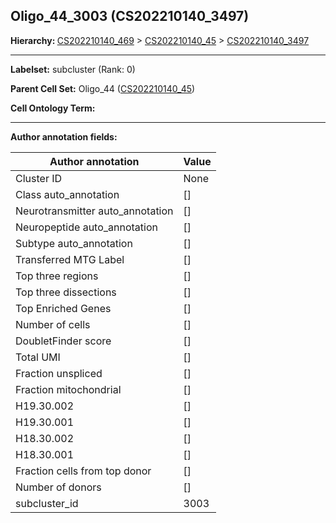 ## Oligo_44_3003 (CS202210140_3497)
<b>Hierarchy: </b>
[CS202210140_469](https://purl.brain-bican.org/taxonomy/CS202210140#CS202210140_469) >
[CS202210140_45](https://purl.brain-bican.org/taxonomy/CS202210140#CS202210140_45) >
[CS202210140_3497](https://purl.brain-bican.org/taxonomy/CS202210140#CS202210140_3497)

---


**Labelset:** subcluster (Rank: 0)

**Parent Cell Set:** Oligo_44 ([CS202210140_45](https://purl.brain-bican.org/taxonomy/CS202210140#CS202210140_45))



**Cell Ontology Term:** 

[MARKER GENES.]: #


---

[TRANSFERRED ANNOTATIONS.]: #


[AUTHOR ANNOTATION FIELDS.]: #


**Author annotation fields:**

| Author annotation | Value |
|-------------------|-------|
|Cluster ID|None|
|Class auto_annotation|[]|
|Neurotransmitter auto_annotation|[]|
|Neuropeptide auto_annotation|[]|
|Subtype auto_annotation|[]|
|Transferred MTG Label|[]|
|Top three regions|[]|
|Top three dissections|[]|
|Top Enriched Genes|[]|
|Number of cells|[]|
|DoubletFinder score|[]|
|Total UMI|[]|
|Fraction unspliced|[]|
|Fraction mitochondrial|[]|
|H19.30.002|[]|
|H19.30.001|[]|
|H18.30.002|[]|
|H18.30.001|[]|
|Fraction cells from top donor|[]|
|Number of donors|[]|
|subcluster_id|3003|
